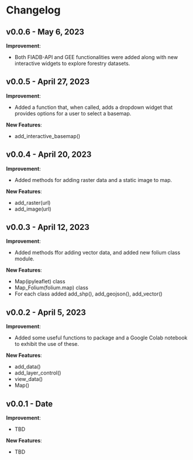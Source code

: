 # Changelog


## v0.0.6 - May 6, 2023

**Improvement**:

-   Both FIADB-API and GEE functionalities were added along with new interactive widgets to explore forestry datasets.

## v0.0.5 - April 27, 2023

**Improvement**:

-   Added a function that, when called, adds a dropdown widget that provides options for a user to select a basemap.

**New Features**:

-   add_interactive_basemap()

## v0.0.4 - April 20, 2023

**Improvement**:

-   Added methods for adding raster data and a static image to map.

**New Features**:

-   add_raster(url)
-   add_image(url)
## v0.0.3 - April 12, 2023

**Improvement**:

-   Added methods ffor adding vector data, and added new folium class module.

**New Features**:

-   Map(ipyleaflet) class
-   Map_Folium(folium.map) class
-   For each class added add_shp(), add_geojson(), add_vector()
## v0.0.2 - April 5, 2023

**Improvement**:

-   Added some useful functions to package and a Google Colab notebook to exhibit the use of these.

**New Features**:

-   add_data()
-   add_layer_control()
-   view_data()
-   Map()
## v0.0.1 - Date

**Improvement**:

-   TBD

**New Features**:

-   TBD
